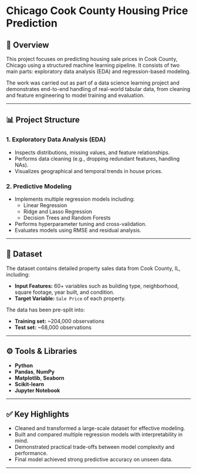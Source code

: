 # Chicago Cook County Housing Price Prediction

## 📌 Overview

This project focuses on predicting housing sale prices in Cook County, Chicago using a structured machine learning pipeline. It consists of two main parts: exploratory data analysis (EDA) and regression-based modeling.

The work was carried out as part of a data science learning project and demonstrates end-to-end handling of real-world tabular data, from cleaning and feature engineering to model training and evaluation.

---

## 📊 Project Structure

### 1. **Exploratory Data Analysis (EDA)**
- Inspects distributions, missing values, and feature relationships.
- Performs data cleaning (e.g., dropping redundant features, handling NAs).
- Visualizes geographical and temporal trends in house prices.

### 2. **Predictive Modeling**
- Implements multiple regression models including:
  - Linear Regression
  - Ridge and Lasso Regression
  - Decision Trees and Random Forests
- Performs hyperparameter tuning and cross-validation.
- Evaluates models using RMSE and residual analysis.

---

## 🏡 Dataset

The dataset contains detailed property sales data from Cook County, IL, including:

- **Input Features:** 60+ variables such as building type, neighborhood, square footage, year built, and condition.
- **Target Variable:** `Sale Price` of each property.

The data has been pre-split into:
- **Training set:** ~204,000 observations
- **Test set:** ~68,000 observations


---

## ⚙️ Tools & Libraries

- **Python**
- **Pandas**, **NumPy**
- **Matplotlib**, **Seaborn**
- **Scikit-learn**
- **Jupyter Notebook**

---

## ✅ Key Highlights

- Cleaned and transformed a large-scale dataset for effective modeling.
- Built and compared multiple regression models with interpretability in mind.
- Demonstrated practical trade-offs between model complexity and performance.
- Final model achieved strong predictive accuracy on unseen data.

---


